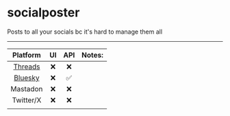 # socialposter
Posts to all your socials bc it's hard to manage them all

---

|            Platform            	| UI 	| API 	| Notes: 	|
|:------------------------------:	|:--:	|:---:	|:------:	|
| [Threads](https://threads.net) 	|  ❌ 	|  ❌  	|        	|
|  [Bluesky](https://bsky.app/)  	|  ❌ 	|  ✅  	|        	|
|            Mastadon            	|  ❌ 	|  ❌  	|        	|
|            Twitter/X           	|  ❌ 	|  ❌  	|        	|
|                                	|    	|     	|        	|

